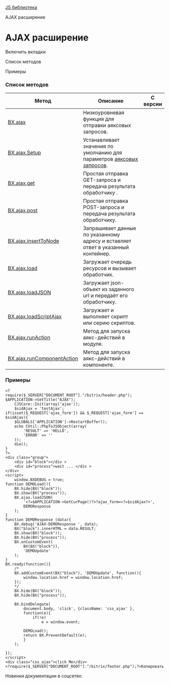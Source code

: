 [JS библиотека](/api_help/js_lib/index.php)

AJAX расширение

AJAX расширение
===============

Включить вкладки

Список методов

Примеры

### Список методов

| Метод | Описание | С версии |
| --- | --- | --- |
| [BX.ajax](/api_help/js_lib/ajax/bx_ajax.php) | Низкоуровневая функция для отправки аяксовых запросов. |  |
| [BX.ajax.Setup](/api_help/js_lib/ajax/bx_ajax_setup.php) | Устанавливает значения по умолчанию для параметров [аяксовых запросов](/api_help/js_lib/ajax/bx_ajax.php). |  |
| [BX.ajax.get](/api_help/js_lib/ajax/bx_ajax_get.php) | Простая отправка GET-запроса и передача результата обработчику . |  |
| [BX.ajax.post](/api_help/js_lib/ajax/bx_ajax_post.php) | Простая отправка POST-запроса и передача результата обработчику. |  |
| [BX.ajax.insertToNode](/api_help/js_lib/ajax/bx_ajax_inserttonode.php) | Запрашивает данные по указанному адресу и вставляет ответ в указанный контейнер. |  |
| [BX.ajax.load](/api_help/js_lib/ajax/bx_ajax_load.php) | Загружает очередь ресурсов и вызывает обработчик. |  |
| [BX.ajax.loadJSON](/api_help/js_lib/ajax/bx_ajax_loadjson.php) | Загружает json-объект из заданного url и передаёт его обработчику. |  |
| [BX.ajax.loadScriptAjax](/api_help/js_lib/ajax/bx_ajax_loadscriptajax.php) | Загружает и выполняет скрипт или серию скриптов. |  |
| [BX.ajax.runAction](/api_help/js_lib/ajax/bx_ajax_runaction.php) | Метод для запуска аякс-действий в модуле. |  |
| [BX.ajax.runComponentAction](/api_help/js_lib/ajax/bx_ajax_runcomponentaction.php) | Метод для запуска аякс-действий в компоненте. |  |

### Примеры

```
<?
require($_SERVER["DOCUMENT_ROOT"]."/bitrix/header.php");
$APPLICATION->SetTitle("AJAX");
	CJSCore::Init(array('ajax'));
	$sidAjax = 'testAjax';
if(isset($_REQUEST['ajax_form']) && $_REQUEST['ajax_form'] == $sidAjax){
	$GLOBALS['APPLICATION']->RestartBuffer();
	echo CUtil::PhpToJSObject(array(
		'RESULT' => 'HELLO',
		'ERROR' => ''
	));
	die();
}
?>
<div class="group">
	<div id="block"></div >
	<div id="process">wait ... </div >
</div>
<script>
	window.BXDEBUG = true;
function DEMOLoad(){
	BX.hide(BX("block"));
	BX.show(BX("process"));
	BX.ajax.loadJSON(
		'<?=$APPLICATION->GetCurPage()?>?ajax_form=<?=$sidAjax?>',
		DEMOResponse
	);
}
function DEMOResponse (data){
	BX.debug('AJAX-DEMOResponse ', data);
	BX("block").innerHTML = data.RESULT;
	BX.show(BX("block"));
	BX.hide(BX("process"));
	BX.onCustomEvent(
		BX(BX("block")),
		'DEMOUpdate'
	);
}
BX.ready(function(){
	/*
	BX.addCustomEvent(BX("block"), 'DEMOUpdate', function(){
		window.location.href = window.location.href;
	});
	*/
	BX.hide(BX("block"));
	BX.hide(BX("process"));
   
	BX.bindDelegate(
		document.body, 'click', {className: 'css_ajax' },
		function(e){
			if(!e)
				e = window.event;
         
		DEMOLoad();
		return BX.PreventDefault(e);
		}
	);
   
});
</script>
<div class="css_ajax">click Me</div>
<?require($_SERVER["DOCUMENT_ROOT"]."/bitrix/footer.php");?>Копировать
```

Новинки документации в соцсетях: